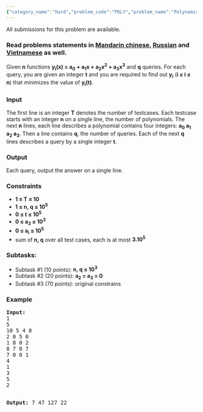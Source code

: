 ```yaml
---
{"category_name":"hard","problem_code":"POLY","problem_name":"Polynomials","languages_supported":{"0":"ADA","1":"ASM","2":"BASH","3":"BF","4":"C","5":"CAML","6":"CLOJ","7":"CLPS","8":"COB","9":"CPP 4.3.2","10":"CPP 6.3","11":"CPP14","12":"CS2","13":"D","14":"ERL","15":"FORT","16":"FS","17":"GO","18":"HASK","19":"ICK","20":"ICON","21":"JAVA","22":"JS","23":"kotlin","24":"LISP clisp","25":"LISP sbcl","26":"LUA","27":"NEM","28":"NICE","29":"NODEJS","30":"PAS fpc","31":"PAS gpc","32":"PERL","33":"PERL6","34":"PHP","35":"PIKE","36":"PRLG","37":"PYPY","38":"PYTH","39":"PYTH 3.5","40":"RUBY","41":"rust","42":"SCALA","43":"SCM chicken","44":"SCM guile","45":"SCM qobi","46":"ST","47":"swift","48":"TCL","49":"TEXT","50":"WSPC"},"max_timelimit":2,"source_sizelimit":50000,"problem_author":"chemthan","problem_tester":null,"date_added":"27-09-2017","tags":{"0":"chemthan","1":"hard","2":"hull","3":"nov17"},"time":{"view_start_date":1510579800,"submit_start_date":1510579800,"visible_start_date":1510579800,"end_date":1735669800},"layout":"problem"}
---
```

<span class="solution-visible-txt">All submissions for this problem are available.</span><h3>Read problems statements in <a target="_blank" 
href="http://www.codechef.com/download/translated/NOV17/mandarin/POLY.pdf">Mandarin chinese</a>, <a target="_blank" 
href="http://www.codechef.com/download/translated/NOV17/russian/POLY.pdf">Russian</a> and <a target="_blank" 
href="http://www.codechef.com/download/translated/NOV17/vietnamese/POLY.pdf">Vietnamese</a> as well.</h3>

<p>Given <b>n</b> functions <b>y<sub>i</sub>(x) =  a<sub>0</sub>
 + a<sub>1</sub>x + a<sub>2</sub>x<sup>2</sup> + a<sub>3</sub>x<sup>3</sup></b> and <b>q</b> queries. For each query, you are given an integer <b>t</b> and you are required to find out <b>y<sub>i</sub></b> (<b>i ≤ i &le; n</b>) that minimizes the value of <b>y<sub>i</sub>(t)</b>.</p>

<h3>Input</h3>
<p>The first line is an integer <b>T</b> denotes the number of testcases. Each testcase starts with an integer <b>n</b> on a single line, the number of polynomials. The next <b>n</b> lines, each line describes a polynomial contains four integers: <b>a<sub>0</sub> a<sub>1</sub> a<sub>2</sub> a<sub>3</sub></b>. Then a line contains <b>q</b>, the number of queries. Each of the next <b>q</b> lines describes a query by a single integer <b>t</b>.</p>

<h3>Output</h3>
<p>Each query, output the answer on a single line.</p>

<h3>Constraints</h3>
<ul>
<li><b>1 ≤ T ≤ 10</b></li>
<li><b>1 ≤ n, q ≤ 10<sup>5</sup></b></li>
<li><b>0 ≤ t ≤ 10<sup>5</sup></b></li>
<li><b>0 ≤ a<sub>3</sub> ≤ 10<sup>3</sup></b></li>
<li><b>0 ≤ a<sub>i</sub> ≤ 10<sup>5</sup></b></li>
<li>sum of <b>n, q</b> over all test cases, each is at most <b>3.10<sup>5</sup></b></li>
</ul>

<h3>Subtasks:</h3>
<ul>
<li>Subtask #1 (10 points): <b>n, q ≤ 10<sup>3</sup></b></li>
<li>Subtask #2 (20 points): <b>a<sub>2</sub> = a<sub>3</sub> =
 0</b></li>
<li>Subtask #3 (70 points): original constrains</li>
</ul>

<h3>Example</h3>
<pre><b>Input:</b>
1
5
10 5 4 8
2 0 5 0
1 8 0 2
8 7 8 7
7 0 8 1
4
1
3
5
2

<b>Output:</b>
7
47
127
22
</pre>
